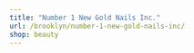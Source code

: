 ```yaml
---
title: "Number 1 New Gold Nails Inc."
url: /brooklyn/number-1-new-gold-nails-inc/
shop: beauty
---
```

